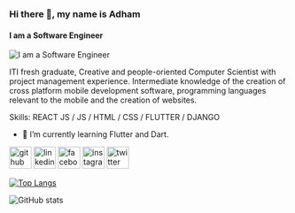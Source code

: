 ### Hi there 👋, my name is Adham 
#### I am a Software Engineer
![I am a Software Engineer](https://svg-banners.vercel.app/api?type=luminance&text1=Adham%20Atef%20Hassan&width=800&height=400)

ITI fresh graduate, Creative and people-oriented Computer Scientist with project management experience. Intermediate knowledge of the creation of cross platform mobile development software, programming languages relevant to the mobile and the creation of websites.

Skills: REACT JS / JS / HTML / CSS / FLUTTER / DJANGO

- 🌱 I’m currently learning Flutter and Dart. 


[<img src='https://cdn.jsdelivr.net/npm/simple-icons@3.0.1/icons/github.svg' alt='github' height='40'>](https://github.com/Adham45)  [<img src='https://cdn.jsdelivr.net/npm/simple-icons@3.0.1/icons/linkedin.svg' alt='linkedin' height='40'>](https://www.linkedin.com/in/adham-atef/)  [<img src='https://cdn.jsdelivr.net/npm/simple-icons@3.0.1/icons/facebook.svg' alt='facebook' height='40'>](https://www.facebook.com/adham.atef8585)  [<img src='https://cdn.jsdelivr.net/npm/simple-icons@3.0.1/icons/instagram.svg' alt='instagram' height='40'>](https://www.instagram.com/adham_atef_demo/)  [<img src='https://cdn.jsdelivr.net/npm/simple-icons@3.0.1/icons/twitter.svg' alt='twitter' height='40'>](https://twitter.com/AdhamAtefDemo)  

[![Top Langs](https://github-readme-stats.vercel.app/api/top-langs/?username=Adham45)](https://github.com/anuraghazra/github-readme-stats)

![GitHub stats](https://github-readme-stats.vercel.app/api?username=Adham45&show_icons=true)  

